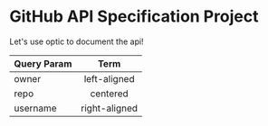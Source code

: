 # GitHub API Specification Project


Let's use optic to document the api!


| Query Param   |    Term        |
|----------|:-------------:|
| owner |  left-aligned |
| repo |    centered   |
| username | right-aligned |


